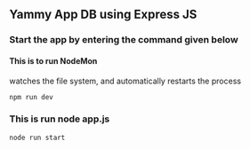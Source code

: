## Yammy App DB using Express JS

### Start the app by entering the command given below

#### This is to run NodeMon

watches the file system, and automatically restarts the process

```
npm run dev

```

### This is run node app.js

```
node run start

```
